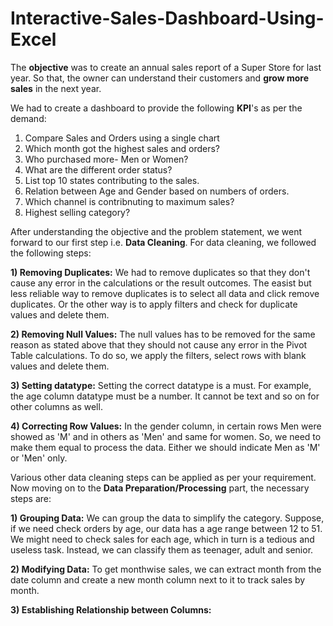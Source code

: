 # Interactive-Sales-Dashboard-Using-Excel
The **objective** was to create an annual sales report of a Super Store for last year. So that, the owner can understand their customers and **grow more sales** in the next year.

We had to create a dashboard to provide the following **KPI**'s as per the demand:
1) Compare Sales and Orders using a single chart
2) Which month got the highest sales and orders?
3) Who purchased more- Men or Women?
4) What are the different order status?
5) List top 10 states contributing to the sales.
6) Relation between Age and Gender based on numbers of orders.
7) Which channel is contribnuting to maximum sales?
8) Highest selling category?

After understanding the objective and the problem statement, we went forward to our first step i.e. **Data Cleaning**. For data cleaning, we followed the following steps:

**1) Removing Duplicates:** We had to remove duplicates so that they don't cause any error in the calculations or the result outcomes. The easist but less reliable way to remove duplicates is to select all data and click remove duplicates. Or the other way is to apply filters and check for duplicate values and delete them.

**2) Removing Null Values:** The null values has to be removed for the same reason as stated above that they should not cause any error in the Pivot Table calculations. To do so, we apply the filters, select rows with blank values and delete them.

**3) Setting datatype:** Setting the correct datatype is a must. For example, the age column datatype must be a number. It cannot be text and so on for other columns as well.

**4) Correcting Row Values:** In the gender column, in certain rows Men were showed as 'M' and in others as 'Men' and same for women. So, we need to make them equal to process the data. Either we should indicate Men as 'M' or 'Men' only.

Various other data cleaning steps can be applied as per your requirement. Now moving on to the **Data Preparation/Processing** part, the necessary steps are:

**1) Grouping Data:** We can group the data to simplify the category. Suppose, if we need check orders by age, our data has a age range between 12 to 51. We might need to check sales for each age, which in turn is a tedious and useless task. Instead, we can classify them as teenager, adult and senior.

**2) Modifying Data:** To get monthwise sales, we can extract month from the date column and create a new month column next to it to track sales by month.

**3) Establishing Relationship between Columns:** 
